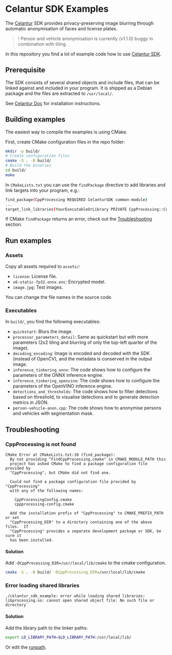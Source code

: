 Celantur SDK Examples
=====================

The [Celantur](https://www.celantur.com) SDK provides privacy-preserving image blurring through
automatic anonymisation of faces and license plates.

> ! Person and vehicle anonymisation is currently (v1.1.0) buggy in combination with tiling.

In this repository you find a lot of example code how to use [Celantur SDK](https://doc.celantur.com/sdk/getting-started).

## Prerequisite

The SDK consists of several shared objects and include files,
that can be linked against and included in your program.
It is shipped as a Debian package and the files are extracted to `/usr/local/`.

See [Celantur Doc](https://doc.celantur.com/sdk/requirements-and-installation/installation)
for installation instructions.

## Building examples

The easiest way to compile the examples is using CMake.

First, create CMake configuration files in the repo folder:

```bash
mkdir -p build/
# Create configuration files
cmake -S . -B build/
# Build the binaries
cd build/
make
```

In `CMakeLists.txt` you can use the `findPackage` directive to add libraries and link targets
into your program, e.g.:

```bash
find_package(CppProcessing REQUIRED CelanturSDK common-module)
...
target_link_libraries(YourExecutableOrLibrary PRIVATE CppProcessing::CelanturSDK CppProcessing::common-module)
```

If CMake `findPackage` returns an error, check out the [Troubleshooting](#troubleshooting) section.


## Run examples

### Assets
Copy all assets required to `assets/`:
- `license`: License file.
- `v6-static-fp32.onnx.enc`: Encrypted model.
- `image.jpg`: Test images.

You can change the file names in the source code.

### Executables

In `build/`, you find the following executables:
- `quickstart`: Blurs the image.
- `processor_parameters_detail`: Same as quickstart but with more parameters
  (2x2 tiling and blurring of only the top-left quarter of the image).
- `decoding_encoding`: Image is encoded and decoded with the SDK (instead of OpenCV),
  and the metadata is conserved in the output image.
- `inference_tinkering_onnx`: The code shows how to configure the parameters of the ONNX inference engine.
- `inference_tinkering_openvino`: The code shows how to configure the parameters of the OpenVINO inference engine.
- `detections_and_thresholds`: The code shows how to filter detections based on threshold,
  to visualise detections and to generate detection metrics in JSON.
- `person-vehicle-anon.cpp`: The code shows how to anonymise persons and vehicles with segmentation mask.

## Troubleshooting

### CppProcessing is not found

```
CMake Error at CMakeLists.txt:10 (find_package):
  By not providing "FindCppProcessing.cmake" in CMAKE_MODULE_PATH this
  project has asked CMake to find a package configuration file provided by
  "CppProcessing", but CMake did not find one.

  Could not find a package configuration file provided by "CppProcessing"
  with any of the following names:

    CppProcessingConfig.cmake
    cppprocessing-config.cmake

  Add the installation prefix of "CppProcessing" to CMAKE_PREFIX_PATH or set
  "CppProcessing_DIR" to a directory containing one of the above files.  If
  "CppProcessing" provides a separate development package or SDK, be sure it
  has been installed.

```

#### Solution

Add `-DCppProcessing_DIR=/usr/local/lib/cmake` to the cmake configuration.

```bash
cmake -S . -B build/ -DCppProcessing_DIR=/usr/local/lib/cmake
```

### Error loading shared libraries

```
./celantur_sdk_example: error while loading shared libraries: libprocessing.so: cannot open shared object file: No such file or directory`
```

#### Solution

Add the library path to the linker paths:

```bash
export LD_LIBRARY_PATH=$LD_LIBRARY_PATH:/usr/local/lib/
```

Or edit the [runpath](https://blogs.oracle.com/solaris/post/changing-elf-runpaths-code-included).




